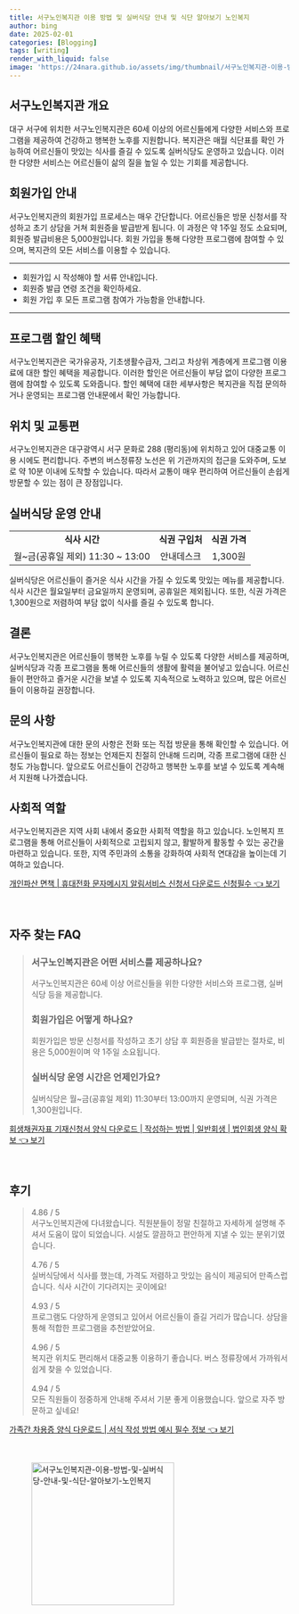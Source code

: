 ```yaml
---
title: 서구노인복지관 이용 방법 및 실버식당 안내 및 식단 알아보기 노인복지
author: bing
date: 2025-02-01
categories: [Blogging]
tags: [writing]
render_with_liquid: false
image: 'https://24nara.github.io/assets/img/thumbnail/서구노인복지관-이용-방법-및-실버식당-안내-및-식단-알아보기-노인복지.webp'
---
```



<h2 id='서구노인복지관 개요'>서구노인복지관 개요</h2>

<p>대구 서구에 위치한 서구노인복지관은 60세 이상의 어르신들에게 다양한 서비스와 프로그램을 제공하여 건강하고 행복한 노후를 지원합니다. 복지관은 매월 식단표를 확인 가능하여 어르신들이 맛있는 식사를 즐길 수 있도록 실버식당도 운영하고 있습니다. 이러한 다양한 서비스는 어르신들이 삶의 질을 높일 수 있는 기회를 제공합니다.</p>

<h2 id='회원가입 안내'>회원가입 안내</h2>

<p>서구노인복지관의 회원가입 프로세스는 매우 간단합니다. 어르신들은 방문 신청서를 작성하고 초기 상담을 거쳐 회원증을 발급받게 됩니다. 이 과정은 약 1주일 정도 소요되며, 회원증 발급비용은 5,000원입니다. 회원 가입을 통해 다양한 프로그램에 참여할 수 있으며, 복지관의 모든 서비스를 이용할 수 있습니다.</p>

<hr />

<ul>
    <li>회원가입 시 작성해야 할 서류 안내입니다.</li>
    <li>회원증 발급 연령 조건을 확인하세요.</li>
    <li>회원 가입 후 모든 프로그램 참여가 가능함을 안내합니다.</li>
</ul>

<hr />

<h2 id='프로그램 할인 혜택'>프로그램 할인 혜택</h2>

<p>서구노인복지관은 국가유공자, 기초생활수급자, 그리고 차상위 계층에게 프로그램 이용료에 대한 할인 혜택을 제공합니다. 이러한 할인은 어르신들이 부담 없이 다양한 프로그램에 참여할 수 있도록 도와줍니다. 할인 혜택에 대한 세부사항은 복지관을 직접 문의하거나 운영되는 프로그램 안내문에서 확인 가능합니다.</p>

<h2 id='위치 및 교통편'>위치 및 교통편</h2>

<p>서구노인복지관은 대구광역시 서구 문화로 288 (평리동)에 위치하고 있어 대중교통 이용 시에도 편리합니다. 주변의 버스정류장 노선은 위 기관까지의 접근을 도와주며, 도보로 약 10분 이내에 도착할 수 있습니다. 따라서 교통이 매우 편리하여 어르신들이 손쉽게 방문할 수 있는 점이 큰 장점입니다.</p>

<h2 id='실버식당 운영 안내'>실버식당 운영 안내</h2>

<table>
    <tr>
        <td style="text-align: center; height: 17px;"><b>식사 시간</b></td>
        <td style="text-align: center; height: 17px;"><b>식권 구입처</b></td>
        <td style="text-align: center; height: 17px;"><b>식권 가격</b></td>
    </tr>
    <tr>
        <td style="text-align: center; height: 17px;">월~금(공휴일 제외) 11:30 ~ 13:00</td>
        <td style="text-align: center; height: 17px;">안내데스크</td>
        <td style="text-align: center; height: 17px;">1,300원</td>
    </tr>
</table>

<p>실버식당은 어르신들이 즐거운 식사 시간을 가질 수 있도록 맛있는 메뉴를 제공합니다. 식사 시간은 월요일부터 금요일까지 운영되며, 공휴일은 제외됩니다. 또한, 식권 가격은 1,300원으로 저렴하여 부담 없이 식사를 즐길 수 있도록 합니다.</p>

<h2 id='결론'>결론</h2>

<p>서구노인복지관은 어르신들이 행복한 노후를 누릴 수 있도록 다양한 서비스를 제공하며, 실버식당과 각종 프로그램을 통해 어르신들의 생활에 활력을 불어넣고 있습니다. 어르신들이 편안하고 즐거운 시간을 보낼 수 있도록 지속적으로 노력하고 있으며, 많은 어르신들이 이용하길 권장합니다.</p>

<h2 id='문의 사항'>문의 사항</h2>

<p>서구노인복지관에 대한 문의 사항은 전화 또는 직접 방문을 통해 확인할 수 있습니다. 어르신들이 필요로 하는 정보는 언제든지 친절히 안내해 드리며, 각종 프로그램에 대한 신청도 가능합니다. 앞으로도 어르신들이 건강하고 행복한 노후를 보낼 수 있도록 계속해서 지원해 나가겠습니다.</p>

<h2 id='사회적 역할'>사회적 역할</h2>

<p>서구노인복지관은 지역 사회 내에서 중요한 사회적 역할을 하고 있습니다. 노인복지 프로그램을 통해 어르신들이 사회적으로 고립되지 않고, 활발하게 활동할 수 있는 공간을 마련하고 있습니다. 또한, 지역 주민과의 소통을 강화하여 사회적 연대감을 높이는데 기여하고 있습니다.</p>


<p><a class="click-button" title="개인파산 면책 | 휴대전화 문자메시지 알림서비스 신청서 다운로드 신청필수" href="https://24nara.github.io/posts/%EA%B0%9C%EC%9D%B8%ED%8C%8C%EC%82%B0-%EB%A9%B4%EC%B1%85-%ED%9C%B4%EB%8C%80%EC%A0%84%ED%99%94-%EB%AC%B8%EC%9E%90%EB%A9%94%EC%8B%9C%EC%A7%80-%EC%95%8C%EB%A6%BC%EC%84%9C%EB%B9%84%EC%8A%A4-%EC%8B%A0%EC%B2%AD%EC%84%9C-%EB%8B%A4%EC%9A%B4%EB%A1%9C%EB%93%9C-%EC%8B%A0%EC%B2%AD%ED%95%84%EC%88%98/" rel="dofollow">개인파산 면책 | 휴대전화 문자메시지 알림서비스 신청서 다운로드 신청필수 👈 보기</a></p><br>
<h2 id='자주_찾는_FAQ'>자주 찾는 FAQ</h2>
<div itemscope="" itemtype="https://schema.org/FAQPage"> 
<blockquote> 
<div itemscope="" itemprop="mainEntity" itemtype="https://schema.org/Question"> 
<h3 itemprop="name">서구노인복지관은 어떤 서비스를 제공하나요?</h3> 
<div itemscope="" itemprop="acceptedAnswer" itemtype="https://schema.org/Answer"> 
<span itemprop="text"> 
<p>서구노인복지관은 60세 이상 어르신들을 위한 다양한 서비스와 프로그램, 실버식당 등을 제공합니다.</p> 
</span> 
</div> 
</div> 

<div itemscope="" itemprop="mainEntity" itemtype="https://schema.org/Question"> 
<h3 itemprop="name">회원가입은 어떻게 하나요?</h3> 
<div itemscope="" itemprop="acceptedAnswer" itemtype="https://schema.org/Answer"> 
<span itemprop="text"> 
<p>회원가입은 방문 신청서를 작성하고 초기 상담 후 회원증을 발급받는 절차로, 비용은 5,000원이며 약 1주일 소요됩니다.</p> 
</span> 
</div> 
</div> 

<div itemscope="" itemprop="mainEntity" itemtype="https://schema.org/Question"> 
<h3 itemprop="name">실버식당 운영 시간은 언제인가요?</h3> 
<div itemscope="" itemprop="acceptedAnswer" itemtype="https://schema.org/Answer"> 
<span itemprop="text"> 
<p>실버식당은 월~금(공휴일 제외) 11:30부터 13:00까지 운영되며, 식권 가격은 1,300원입니다.</p> 
</span> 
</div> 
</div> 

</blockquote> 
</div>
<p><a class="click-button" title="회생채권자표 기재신청서 양식 다운로드 | 작성하는 방법 | 일반회생 | 법인회생 양식 확보" href="https://24nara.github.io/posts/%ED%9A%8C%EC%83%9D%EC%B1%84%EA%B6%8C%EC%9E%90%ED%91%9C-%EA%B8%B0%EC%9E%AC%EC%8B%A0%EC%B2%AD%EC%84%9C-%EC%96%91%EC%8B%9D-%EB%8B%A4%EC%9A%B4%EB%A1%9C%EB%93%9C-%EC%9E%91%EC%84%B1%ED%95%98%EB%8A%94-%EB%B0%A9%EB%B2%95-%EC%9D%BC%EB%B0%98%ED%9A%8C%EC%83%9D-%EB%B2%95%EC%9D%B8%ED%9A%8C%EC%83%9D-%EC%96%91%EC%8B%9D-%ED%99%95%EB%B3%B4/" rel="dofollow">회생채권자표 기재신청서 양식 다운로드 | 작성하는 방법 | 일반회생 | 법인회생 양식 확보 👈 보기</a></p><br>
<h2 id='후기'>후기</h2>
<div itemscope itemtype="https://schema.org/Product">
  <blockquote>
  <div itemprop="review" itemscope itemtype="https://schema.org/Review">
      <div itemprop="reviewRating" itemscope itemtype="https://schema.org/Rating"> <span itemprop="ratingValue">4.86</span> / <span itemprop="bestRating">5</span> </div>
      <span itemprop="reviewBody">서구노인복지관에 다녀왔습니다. 직원분들이 정말 친절하고 자세하게 설명해 주셔서 도움이 많이 되었습니다. 시설도 깔끔하고 편안하게 지낼 수 있는 분위기였습니다.</span>
  </div>
  <br>
  <div itemprop="review" itemscope itemtype="https://schema.org/Review">
      <div itemprop="reviewRating" itemscope itemtype="https://schema.org/Rating"> <span itemprop="ratingValue">4.76</span> / <span itemprop="bestRating">5</span> </div>
      <span itemprop="reviewBody">실버식당에서 식사를 했는데, 가격도 저렴하고 맛있는 음식이 제공되어 만족스럽습니다. 식사 시간이 기다려지는 곳이에요!</span>
  </div>
  <br>
  <div itemprop="review" itemscope itemtype="https://schema.org/Review">
      <div itemprop="reviewRating" itemscope itemtype="https://schema.org/Rating"> <span itemprop="ratingValue">4.93</span> / <span itemprop="bestRating">5</span> </div>
      <span itemprop="reviewBody">프로그램도 다양하게 운영되고 있어서 어르신들이 즐길 거리가 많습니다. 상담을 통해 적합한 프로그램을 추천받았어요.</span>
  </div>
  <br>
  <div itemprop="review" itemscope itemtype="https://schema.org/Review">
      <div itemprop="reviewRating" itemscope itemtype="https://schema.org/Rating"> <span itemprop="ratingValue">4.96</span> / <span itemprop="bestRating">5</span> </div>
      <span itemprop="reviewBody">복지관 위치도 편리해서 대중교통 이용하기 좋습니다. 버스 정류장에서 가까워서 쉽게 찾을 수 있었습니다.</span>
  </div>
  <br>
  <div itemprop="review" itemscope itemtype="https://schema.org/Review">
      <div itemprop="reviewRating" itemscope itemtype="https://schema.org/Rating"> <span itemprop="ratingValue">4.94</span> / <span itemprop="bestRating">5</span> </div>
      <span itemprop="reviewBody">모든 직원들이 정중하게 안내해 주셔서 기분 좋게 이용했습니다. 앞으로 자주 방문하고 싶네요!</span>
  </div>
  </blockquote>
</div>
<p><a class="click-button" title="가족간 차용증 양식 다운로드 | 서식 작성 방법 예시 필수 정보" href="https://24nara.github.io/posts/%EA%B0%80%EC%A1%B1%EA%B0%84-%EC%B0%A8%EC%9A%A9%EC%A6%9D-%EC%96%91%EC%8B%9D-%EB%8B%A4%EC%9A%B4%EB%A1%9C%EB%93%9C-%EC%84%9C%EC%8B%9D-%EC%9E%91%EC%84%B1-%EB%B0%A9%EB%B2%95-%EC%98%88%EC%8B%9C-%ED%95%84%EC%88%98-%EC%A0%95%EB%B3%B4/" rel="dofollow">가족간 차용증 양식 다운로드 | 서식 작성 방법 예시 필수 정보 👈 보기</a></p><br>
<figure class="image"><img src="https://24nara.github.io/assets/img/thumbnail/서구노인복지관-이용-방법-및-실버식당-안내-및-식단-알아보기-노인복지.webp" alt="서구노인복지관-이용-방법-및-실버식당-안내-및-식단-알아보기-노인복지" width="256" height="256"></figure>